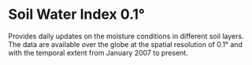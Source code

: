 #  Soil Water Index 0.1°

Provides daily updates on the moisture conditions in different soil layers. The data are available over the globe at the spatial resolution of 0.1° and with the temporal extent from January 2007 to present.